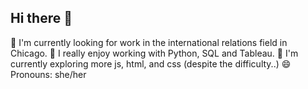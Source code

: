 ## Hi there 👋

🔭 I'm currently looking for work in the international relations field in Chicago.
🌱 I really enjoy working with Python, SQL and Tableau.
🤔 I'm currently exploring more js, html, and css (despite the difficulty..)
😄 Pronouns: she/her

